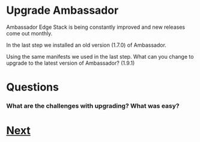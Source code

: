 # Upgrade Ambassador

Ambassador Edge Stack is being constantly improved and new releases come out monthly.

In the last step we installed an old version (1.7.0) of Ambassador.

Using the same manifests we used in the last step. What can you change to upgrade to the latest version of Ambassador? (1.9.1)

# Questions

### What are the challenges with upgrading? What was easy?

# [Next](deploy.md)